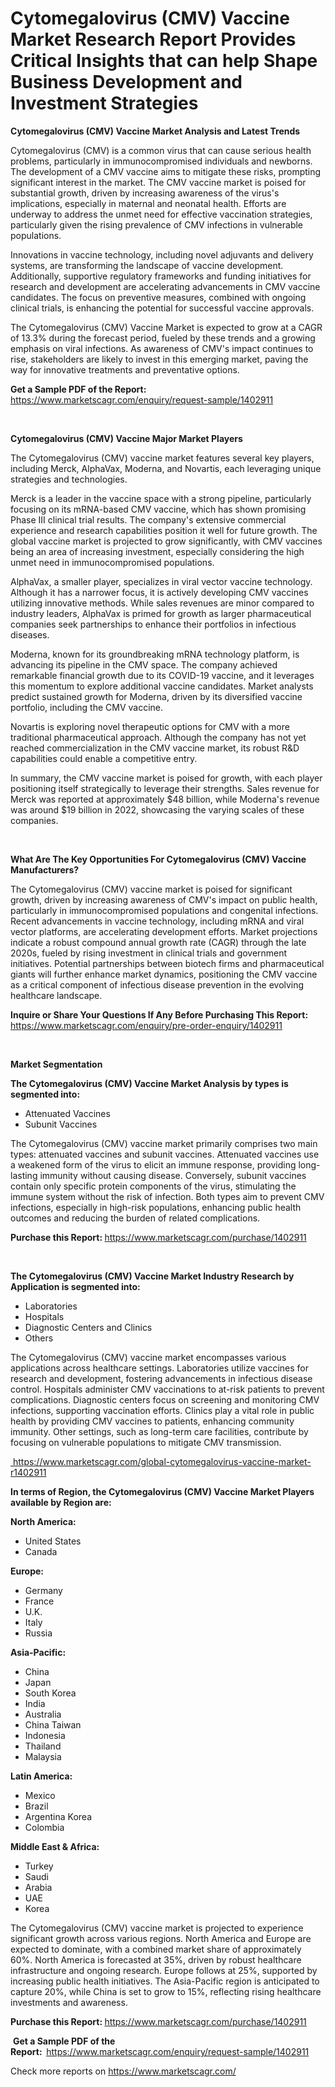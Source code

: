 <p><h1>Cytomegalovirus (CMV) Vaccine Market Research Report Provides Critical Insights that can help Shape Business Development and Investment Strategies</h1></p><p><strong>Cytomegalovirus (CMV) Vaccine Market Analysis and Latest Trends</strong></p>
<p><p>Cytomegalovirus (CMV) is a common virus that can cause serious health problems, particularly in immunocompromised individuals and newborns. The development of a CMV vaccine aims to mitigate these risks, prompting significant interest in the market. The CMV vaccine market is poised for substantial growth, driven by increasing awareness of the virus's implications, especially in maternal and neonatal health. Efforts are underway to address the unmet need for effective vaccination strategies, particularly given the rising prevalence of CMV infections in vulnerable populations.</p><p>Innovations in vaccine technology, including novel adjuvants and delivery systems, are transforming the landscape of vaccine development. Additionally, supportive regulatory frameworks and funding initiatives for research and development are accelerating advancements in CMV vaccine candidates. The focus on preventive measures, combined with ongoing clinical trials, is enhancing the potential for successful vaccine approvals.</p><p>The Cytomegalovirus (CMV) Vaccine Market is expected to grow at a CAGR of 13.3% during the forecast period, fueled by these trends and a growing emphasis on viral infections. As awareness of CMV's impact continues to rise, stakeholders are likely to invest in this emerging market, paving the way for innovative treatments and preventative options.</p></p>
<p><strong>Get a Sample PDF of the Report:&nbsp;</strong> <a href="https://www.marketscagr.com/enquiry/request-sample/1402911?utm_campaign=1944&utm_medium=2&utm_source=Github&utm_content=ia&utm_term=12012025&utm_id=cytomegalovirus-cmv-vaccine">https://www.marketscagr.com/enquiry/request-sample/1402911</a></p>
<p>&nbsp;</p>
<p><strong>Cytomegalovirus (CMV) Vaccine Major Market Players</strong></p>
<p><p>The Cytomegalovirus (CMV) vaccine market features several key players, including Merck, AlphaVax, Moderna, and Novartis, each leveraging unique strategies and technologies. </p><p>Merck is a leader in the vaccine space with a strong pipeline, particularly focusing on its mRNA-based CMV vaccine, which has shown promising Phase III clinical trial results. The company's extensive commercial experience and research capabilities position it well for future growth. The global vaccine market is projected to grow significantly, with CMV vaccines being an area of increasing investment, especially considering the high unmet need in immunocompromised populations.</p><p>AlphaVax, a smaller player, specializes in viral vector vaccine technology. Although it has a narrower focus, it is actively developing CMV vaccines utilizing innovative methods. While sales revenues are minor compared to industry leaders, AlphaVax is primed for growth as larger pharmaceutical companies seek partnerships to enhance their portfolios in infectious diseases.</p><p>Moderna, known for its groundbreaking mRNA technology platform, is advancing its pipeline in the CMV space. The company achieved remarkable financial growth due to its COVID-19 vaccine, and it leverages this momentum to explore additional vaccine candidates. Market analysts predict sustained growth for Moderna, driven by its diversified vaccine portfolio, including the CMV vaccine.</p><p>Novartis is exploring novel therapeutic options for CMV with a more traditional pharmaceutical approach. Although the company has not yet reached commercialization in the CMV vaccine market, its robust R&D capabilities could enable a competitive entry.</p><p>In summary, the CMV vaccine market is poised for growth, with each player positioning itself strategically to leverage their strengths. Sales revenue for Merck was reported at approximately $48 billion, while Moderna's revenue was around $19 billion in 2022, showcasing the varying scales of these companies.</p></p>
<p>&nbsp;</p>
<p><strong>What Are The Key Opportunities For Cytomegalovirus (CMV) Vaccine Manufacturers?</strong></p>
<p><p>The Cytomegalovirus (CMV) vaccine market is poised for significant growth, driven by increasing awareness of CMV's impact on public health, particularly in immunocompromised populations and congenital infections. Recent advancements in vaccine technology, including mRNA and viral vector platforms, are accelerating development efforts. Market projections indicate a robust compound annual growth rate (CAGR) through the late 2020s, fueled by rising investment in clinical trials and government initiatives. Potential partnerships between biotech firms and pharmaceutical giants will further enhance market dynamics, positioning the CMV vaccine as a critical component of infectious disease prevention in the evolving healthcare landscape.</p></p>
<p><strong>Inquire or Share Your Questions If Any Before Purchasing This Report:</strong> <a href="https://www.marketscagr.com/enquiry/pre-order-enquiry/1402911?utm_campaign=1944&utm_medium=2&utm_source=Github&utm_content=ia&utm_term=12012025&utm_id=cytomegalovirus-cmv-vaccine">https://www.marketscagr.com/enquiry/pre-order-enquiry/1402911</a></p>
<p>&nbsp;</p>
<p><strong>Market Segmentation</strong></p>
<p><strong>The Cytomegalovirus (CMV) Vaccine Market Analysis by types is segmented into:</strong></p>
<p><ul><li>Attenuated Vaccines</li><li>Subunit Vaccines</li></ul></p>
<p><p>The Cytomegalovirus (CMV) vaccine market primarily comprises two main types: attenuated vaccines and subunit vaccines. Attenuated vaccines use a weakened form of the virus to elicit an immune response, providing long-lasting immunity without causing disease. Conversely, subunit vaccines contain only specific protein components of the virus, stimulating the immune system without the risk of infection. Both types aim to prevent CMV infections, especially in high-risk populations, enhancing public health outcomes and reducing the burden of related complications.</p></p>
<p><strong>Purchase this Report:&nbsp;</strong><a href="https://www.marketscagr.com/purchase/1402911?utm_campaign=1944&utm_medium=2&utm_source=Github&utm_content=ia&utm_term=12012025&utm_id=cytomegalovirus-cmv-vaccine">https://www.marketscagr.com/purchase/1402911</a></p>
<p>&nbsp;</p>
<p><strong>The Cytomegalovirus (CMV) Vaccine Market Industry Research by Application is segmented into:</strong></p>
<p><ul><li>Laboratories</li><li>Hospitals</li><li>Diagnostic Centers and Clinics</li><li>Others</li></ul></p>
<p><p>The Cytomegalovirus (CMV) vaccine market encompasses various applications across healthcare settings. Laboratories utilize vaccines for research and development, fostering advancements in infectious disease control. Hospitals administer CMV vaccinations to at-risk patients to prevent complications. Diagnostic centers focus on screening and monitoring CMV infections, supporting vaccination efforts. Clinics play a vital role in public health by providing CMV vaccines to patients, enhancing community immunity. Other settings, such as long-term care facilities, contribute by focusing on vulnerable populations to mitigate CMV transmission.</p></p>
<p><a href="https://www.marketscagr.com/global-cytomegalovirus-vaccine-market-r1402911?utm_campaign=1944&utm_medium=2&utm_source=Github&utm_content=ia&utm_term=12012025&utm_id=cytomegalovirus-cmv-vaccine">&nbsp;https://www.marketscagr.com/global-cytomegalovirus-vaccine-market-r1402911</a></p>
<p><strong>In terms of Region, the Cytomegalovirus (CMV) Vaccine Market Players available by Region are:</strong></p>
<p>
    <p> <strong> North America: </strong>
        <ul>
            <li>United States</li>
            <li>Canada</li>
        </ul>
        </p> 
    <p> <strong> Europe: </strong>
        <ul>
            <li>Germany</li>
            <li>France</li>
            <li>U.K.</li>
            <li>Italy</li>
            <li>Russia</li>
        </ul>
        </p> 
    <p> <strong> Asia-Pacific: </strong>
        <ul>
            <li>China</li>
            <li>Japan</li>
            <li>South Korea</li>
            <li>India</li>
            <li>Australia</li>
            <li>China Taiwan</li>
            <li>Indonesia</li>
            <li>Thailand</li>
            <li>Malaysia</li>
        </ul>
        </p> 
    <p> <strong> Latin America: </strong>
        <ul>
            <li>Mexico</li>
            <li>Brazil</li>
            <li>Argentina Korea</li>
            <li>Colombia</li>
        </ul>
        </p> 
    <p> <strong> Middle East & Africa: </strong>
        <ul>
            <li>Turkey</li>
            <li>Saudi</li>
            <li>Arabia</li>
            <li>UAE</li>
            <li>Korea</li>
        </ul>
    </p>
    </p>
<p><p>The Cytomegalovirus (CMV) vaccine market is projected to experience significant growth across various regions. North America and Europe are expected to dominate, with a combined market share of approximately 60%. North America is forecasted at 35%, driven by robust healthcare infrastructure and ongoing research. Europe follows at 25%, supported by increasing public health initiatives. The Asia-Pacific region is anticipated to capture 20%, while China is set to grow to 15%, reflecting rising healthcare investments and awareness.</p></p>
<p><strong>Purchase this Report: </strong><a href="https://www.marketscagr.com/purchase/1402911?utm_campaign=1944&utm_medium=2&utm_source=Github&utm_content=ia&utm_term=12012025&utm_id=cytomegalovirus-cmv-vaccine">https://www.marketscagr.com/purchase/1402911</a></p>
<p>&nbsp;<strong>Get a Sample PDF of the Report:&nbsp;&nbsp;</strong><a href="https://www.marketscagr.com/enquiry/request-sample/1402911?utm_campaign=1944&utm_medium=2&utm_source=Github&utm_content=ia&utm_term=12012025&utm_id=cytomegalovirus-cmv-vaccine">https://www.marketscagr.com/enquiry/request-sample/1402911</a></p>
<p><strong></strong></p>
<p>Check more reports on <a href="https://www.marketscagr.com/?utm_campaign=1944&utm_medium=2&utm_source=Github&utm_content=ia&utm_term=12012025&utm_id=cytomegalovirus-cmv-vaccine">https://www.marketscagr.com/</a></p>